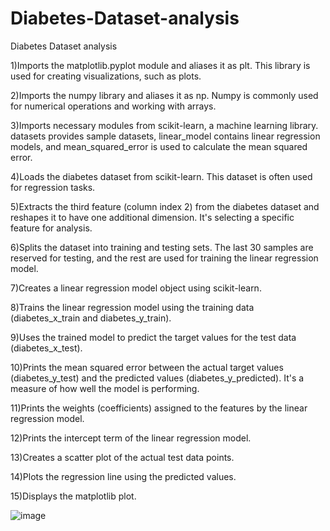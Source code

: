 # Diabetes-Dataset-analysis
Diabetes Dataset analysis

1)Imports the matplotlib.pyplot module and aliases it as plt. This library is used for creating visualizations, such as plots.

2)Imports the numpy library and aliases it as np. Numpy is commonly used for numerical operations and working with arrays.

3)Imports necessary modules from scikit-learn, a machine learning library. datasets provides sample datasets, linear_model contains linear regression models, and mean_squared_error is used to calculate the mean squared error.

4)Loads the diabetes dataset from scikit-learn. This dataset is often used for regression tasks.

5)Extracts the third feature (column index 2) from the diabetes dataset and reshapes it to have one additional dimension. It's selecting a specific feature for analysis.

6)Splits the dataset into training and testing sets. The last 30 samples are reserved for testing, and the rest are used for training the linear regression model.

7)Creates a linear regression model object using scikit-learn.

8)Trains the linear regression model using the training data (diabetes_x_train and diabetes_y_train).

9)Uses the trained model to predict the target values for the test data (diabetes_x_test).

10)Prints the mean squared error between the actual target values (diabetes_y_test) and the predicted values (diabetes_y_predicted). It's a measure of how well the model is performing.

11)Prints the weights (coefficients) assigned to the features by the linear regression model.

12)Prints the intercept term of the linear regression model.

13)Creates a scatter plot of the actual test data points.

14)Plots the regression line using the predicted values.

15)Displays the matplotlib plot.

![image](https://github.com/sadhanasharma1/Diabetes-Dataset-analysis/assets/117315849/e24f0dd0-891f-4a58-a89e-76c221644608)


